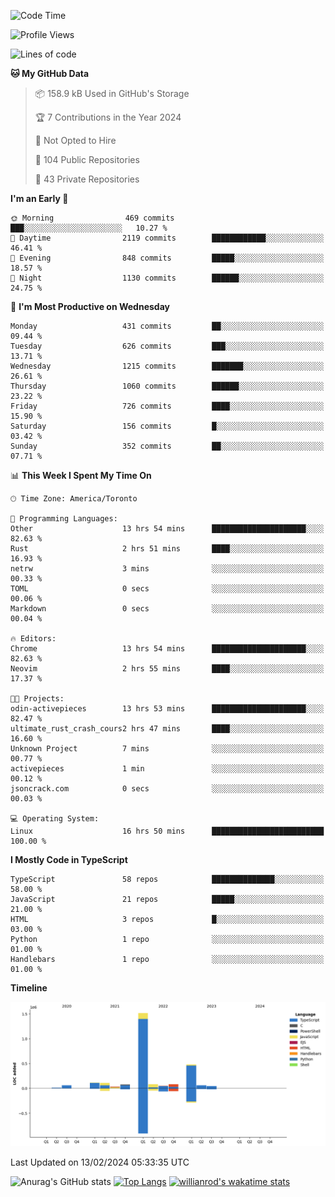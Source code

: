 <!--START_SECTION:waka-->
![Code Time](http://img.shields.io/badge/Code%20Time-1%2C171%20hrs%207%20mins-blue)

![Profile Views](http://img.shields.io/badge/Profile%20Views-5-blue)

![Lines of code](https://img.shields.io/badge/From%20Hello%20World%20I%27ve%20Written-2.7%20million%20lines%20of%20code-blue)

**🐱 My GitHub Data** 

> 📦 158.9 kB Used in GitHub's Storage 
 > 
> 🏆 7 Contributions in the Year 2024
 > 
> 🚫 Not Opted to Hire
 > 
> 📜 104 Public Repositories 
 > 
> 🔑 43 Private Repositories 
 > 
**I'm an Early 🐤** 

```text
🌞 Morning                469 commits         ███░░░░░░░░░░░░░░░░░░░░░░   10.27 % 
🌆 Daytime                2119 commits        ████████████░░░░░░░░░░░░░   46.41 % 
🌃 Evening                848 commits         █████░░░░░░░░░░░░░░░░░░░░   18.57 % 
🌙 Night                  1130 commits        ██████░░░░░░░░░░░░░░░░░░░   24.75 % 
```
📅 **I'm Most Productive on Wednesday** 

```text
Monday                   431 commits         ██░░░░░░░░░░░░░░░░░░░░░░░   09.44 % 
Tuesday                  626 commits         ███░░░░░░░░░░░░░░░░░░░░░░   13.71 % 
Wednesday                1215 commits        ███████░░░░░░░░░░░░░░░░░░   26.61 % 
Thursday                 1060 commits        ██████░░░░░░░░░░░░░░░░░░░   23.22 % 
Friday                   726 commits         ████░░░░░░░░░░░░░░░░░░░░░   15.90 % 
Saturday                 156 commits         █░░░░░░░░░░░░░░░░░░░░░░░░   03.42 % 
Sunday                   352 commits         ██░░░░░░░░░░░░░░░░░░░░░░░   07.71 % 
```


📊 **This Week I Spent My Time On** 

```text
🕑︎ Time Zone: America/Toronto

💬 Programming Languages: 
Other                    13 hrs 54 mins      █████████████████████░░░░   82.63 % 
Rust                     2 hrs 51 mins       ████░░░░░░░░░░░░░░░░░░░░░   16.93 % 
netrw                    3 mins              ░░░░░░░░░░░░░░░░░░░░░░░░░   00.33 % 
TOML                     0 secs              ░░░░░░░░░░░░░░░░░░░░░░░░░   00.06 % 
Markdown                 0 secs              ░░░░░░░░░░░░░░░░░░░░░░░░░   00.04 % 

🔥 Editors: 
Chrome                   13 hrs 54 mins      █████████████████████░░░░   82.63 % 
Neovim                   2 hrs 55 mins       ████░░░░░░░░░░░░░░░░░░░░░   17.37 % 

🐱‍💻 Projects: 
odin-activepieces        13 hrs 53 mins      █████████████████████░░░░   82.47 % 
ultimate_rust_crash_cours2 hrs 47 mins       ████░░░░░░░░░░░░░░░░░░░░░   16.60 % 
Unknown Project          7 mins              ░░░░░░░░░░░░░░░░░░░░░░░░░   00.77 % 
activepieces             1 min               ░░░░░░░░░░░░░░░░░░░░░░░░░   00.12 % 
jsoncrack.com            0 secs              ░░░░░░░░░░░░░░░░░░░░░░░░░   00.03 % 

💻 Operating System: 
Linux                    16 hrs 50 mins      █████████████████████████   100.00 % 
```

**I Mostly Code in TypeScript** 

```text
TypeScript               58 repos            ██████████████░░░░░░░░░░░   58.00 % 
JavaScript               21 repos            █████░░░░░░░░░░░░░░░░░░░░   21.00 % 
HTML                     3 repos             █░░░░░░░░░░░░░░░░░░░░░░░░   03.00 % 
Python                   1 repo              ░░░░░░░░░░░░░░░░░░░░░░░░░   01.00 % 
Handlebars               1 repo              ░░░░░░░░░░░░░░░░░░░░░░░░░   01.00 % 
```



**Timeline**

![Lines of Code chart](https://raw.githubusercontent.com/wise-introvert/wise-introvert/master/assets/bar_graph.png)


 Last Updated on 13/02/2024 05:33:35 UTC
<!--END_SECTION:waka-->

![Anurag's GitHub stats](https://github-readme-stats.vercel.app/api?username=wise-introvert&count_private=true&show_icons=true)
[![Top Langs](https://github-readme-stats.vercel.app/api/top-langs/?username=wise-introvert&langs_count=10)](https://github.com/anuraghazra/github-readme-stats)
[![willianrod's wakatime stats](https://github-readme-stats.vercel.app/api/wakatime?username=wiseintrovert)](https://github.com/anuraghazra/github-readme-stats)
